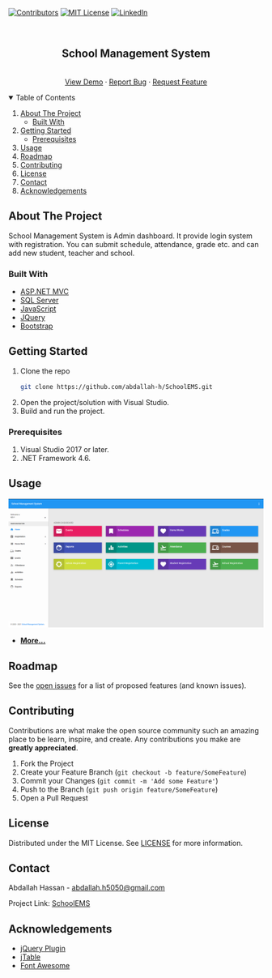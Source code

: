 [![Contributors][contributors-shield]][contributors-url]
[![MIT License][license-shield]][license-url]
[![LinkedIn][linkedin-shield]][linkedin-url]

<!-- [![Forks][forks-shield]][forks-url]
[![Stargazers][stars-shield]][stars-url]
[![Issues][issues-shield]][issues-url] -->

<!-- PROJECT LOGO -->
<br />
<p align="center">

  <h2 align="center">School Management System</h2>

  <p align="center">
    <br />
    <a href="https://github.com/abdallah-h/SchoolEMS">View Demo</a>
    ·
    <a href="https://github.com/abdallah-h/SchoolEMS/issues">Report Bug</a>
    ·
    <a href="https://github.com/abdallah-h/SchoolEMS/issues">Request Feature</a>
  </p>
</p>

<!-- TABLE OF CONTENTS -->
<details open="open">
  <summary>Table of Contents</summary>
  <ol>
    <li>
      <a href="#about-the-project">About The Project</a>
      <ul>
        <li><a href="#built-with">Built With</a></li>
      </ul>
    </li>
    <li>
      <a href="#getting-started">Getting Started</a>
      <ul>
        <li><a href="#prerequisites">Prerequisites</a></li>
      </ul>
    </li>
    <li><a href="#usage">Usage</a></li>
    <li><a href="#roadmap">Roadmap</a></li>
    <li><a href="#contributing">Contributing</a></li>
    <li><a href="#license">License</a></li>
    <li><a href="#contact">Contact</a></li>
    <li><a href="#acknowledgements">Acknowledgements</a></li>
  </ol>
</details>

<!-- ABOUT THE PROJECT -->

## About The Project

School Management System is Admin dashboard. It provide login system with registration. You can submit schedule, attendance, grade etc. and can add new student, teacher and school.

### Built With

- [ASP.NET MVC](https://dotnet.microsoft.com/apps/aspnet/mvc)
- [SQL Server](https://www.microsoft.com/en-us/sql-server/sql-server-2019)
- [JavaScript](https://www.javascript.com/)
- [JQuery](https://jquery.com)
- [Bootstrap](https://getbootstrap.com)

<!-- GETTING STARTED -->

## Getting Started

1. Clone the repo
   ```sh
   git clone https://github.com/abdallah-h/SchoolEMS.git
   ```
2. Open the project/solution with Visual Studio.
3. Build and run the project.

### Prerequisites

1. Visual Studio 2017 or later.
2. .NET Framework 4.6.

<!-- USAGE EXAMPLES -->

## Usage

![Dashboard](<screenshots/s (3).png?raw=true> "Dashboard")

- **[More...](screenshots/showme.md)**

<!-- ROADMAP -->

## Roadmap

See the [open issues](https://github.com/abdallah-h/SchoolEMS/issues) for a list of proposed features (and known issues).

<!-- CONTRIBUTING -->

## Contributing

Contributions are what make the open source community such an amazing place to be learn, inspire, and create. Any contributions you make are **greatly appreciated**.

1. Fork the Project
2. Create your Feature Branch (`git checkout -b feature/SomeFeature`)
3. Commit your Changes (`git commit -m 'Add some Feature'`)
4. Push to the Branch (`git push origin feature/SomeFeature`)
5. Open a Pull Request

<!-- LICENSE -->

## License

Distributed under the MIT License. See [LICENSE](LICENSE.md) for more information.

<!-- CONTACT -->

## Contact

Abdallah Hassan - abdallah.h5050@gmail.com

Project Link: [SchoolEMS](https://github.com/abdallah-h/SchoolEMS)

<!-- ACKNOWLEDGEMENTS -->

## Acknowledgements

- [jQuery Plugin](https://plugins.jquery.com/)
- [jTable](https://www.jtable.org/)
- [Font Awesome](https://fontawesome.com)

<!-- MARKDOWN LINKS & IMAGES -->
<!-- https://www.markdownguide.org/basic-syntax/#reference-style-links -->

[contributors-shield]: https://img.shields.io/github/contributors/abdallah-h/SchoolEMS.svg?style=for-the-badge
[contributors-url]: https://github.com/abdallah-h/SchoolEMS/graphs/contributors
[license-shield]: https://img.shields.io/github/license/abdallah-h/SchoolEMS.svg?style=for-the-badge
[license-url]: https://github.com/abdallah-h/SchoolEMS/LICENSE.md
[linkedin-shield]: https://img.shields.io/badge/-LinkedIn-black.svg?style=for-the-badge&logo=linkedin&colorB=555
[linkedin-url]: https://www.linkedin.com/in/abdallah-h/

<!-- [forks-shield]: https://img.shields.io/github/forks/abdallah-h/SchoolEMS.svg?style=for-the-badge
[forks-url]: https://github.com/abdallah-h/SchoolEMS/network/members
[stars-shield]: https://img.shields.io/github/stars/abdallah-h/SchoolEMS.svg?style=for-the-badge
[stars-url]: https://github.com/abdallah-h/SchoolEMS/stargazers
[issues-shield]: https://img.shields.io/github/issues/abdallah-h/SchoolEMS.svg?style=for-the-badge
[issues-url]: https://github.com/othneildrew/Best-README-Template/issues -->
